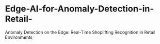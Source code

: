 # Edge-AI-for-Anomaly-Detection-in-Retail-
Anomaly Detection on the Edge: Real-Time Shoplifting Recognition in Retail Environments

